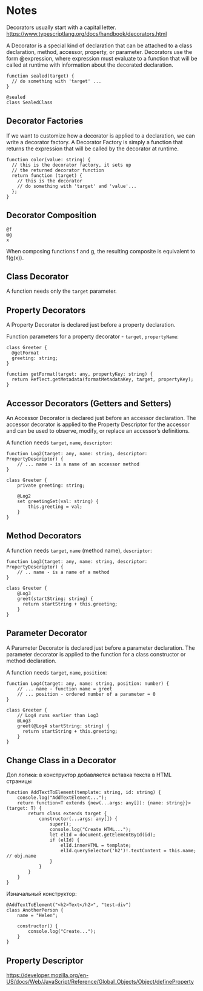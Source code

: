 # Notes
Decorators usually start with a capital letter.
https://www.typescriptlang.org/docs/handbook/decorators.html

A Decorator is a special kind of declaration that can be attached to a class declaration, method, accessor, property, or parameter. Decorators use the form @expression, where expression must evaluate to a function that will be called at runtime with information about the decorated declaration.
```
function sealed(target) {
  // do something with 'target' ...
}

@sealed
class SealedClass
```
## Decorator Factories
If we want to customize how a decorator is applied to a declaration, we can write a decorator factory. A Decorator Factory is simply a function that returns the expression that will be called by the decorator at runtime.
```
function color(value: string) {
  // this is the decorator factory, it sets up
  // the returned decorator function
  return function (target) {
    // this is the decorator
    // do something with 'target' and 'value'...
  };
}
```
## Decorator Composition
```
@f
@g
x
```
When composing functions f and g, the resulting composite is equivalent to f(g(x)).
## Class Decorator
A function needs only the `target` parameter.
## Property Decorators
A Property Decorator is declared just before a property declaration.

Function parameters for a property decorator - `target`, `propertyName`:
```
class Greeter {
  @getFormat
  greeting: string;
}

function getFormat(target: any, propertyKey: string) {
  return Reflect.getMetadata(formatMetadataKey, target, propertyKey);
}
```
## Accessor Decorators (Getters and Setters)
An Accessor Decorator is declared just before an accessor declaration. The accessor decorator is applied to the Property Descriptor for the accessor and can be used to observe, modify, or replace an accessor’s definitions. 

A function needs `target`, `name`, `descriptor`:
```
function Log2(target: any, name: string, descriptor: PropertyDescriptor) {
    // ... name - is a name of an accessor method
}

class Greeter {
    private greeting: string;

    @Log2
    set greetingSet(val: string) {
        this.greeting = val;
    }
}
```
## Method Decorators
A function needs `target`, `name` (method name), `descriptor`:
```
function Log3(target: any, name: string, descriptor: PropertyDescriptor) {
    // .. name - is a name of a method
}

class Greeter {
    @Log3
    greet(startString: string) {
      return startString + this.greeting;
    }
}
```
## Parameter Decorator
A Parameter Decorator is declared just before a parameter declaration. The parameter decorator is applied to the function for a class constructor or method declaration.

A function needs `target`, `name`, `position`:
```
function Log4(target: any, name: string, position: number) {
    // ... name - function name = greet
    // ... position - ordered number of a parameter = 0
}

class Greeter {
    // Log4 runs earlier than Log3
    @Log3
    greet(@Log4 startString: string) {
      return startString + this.greeting;
    }
}
```
## Change Class in a Decorator
Доп логика: в конструктор добавляется вставка текста в HTML страницы
```
function AddTextToElement(template: string, id: string) {
    console.log("AddTextElement...");
    return function<T extends {new(...args: any[]): {name: string}}>(target: T) {
        return class extends target {
            constructor(...args: any[]) {
                super();
                console.log("Create HTML...");
                let elId = document.getElementById(id);
                if (elId) {
                    elId.innerHTML = template;
                    elId.querySelector('h2')!.textContent = this.name; // obj.name
                }
            }
        }
    }
}
```
Изначальный конструктор:
```
@AddTextToElement("<h2>Text</h2>", "test-div")
class AnotherPerson {
    name = "Helen";

    constructor() {
        console.log("Create...");
    }
}
```
## Property Descriptor
https://developer.mozilla.org/en-US/docs/Web/JavaScript/Reference/Global_Objects/Object/defineProperty